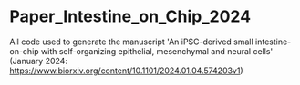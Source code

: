 # Paper_Intestine_on_Chip_2024
All code used to generate the manuscript 'An iPSC-derived small intestine-on-chip with self-organizing epithelial, mesenchymal and neural cells' (January 2024: https://www.biorxiv.org/content/10.1101/2024.01.04.574203v1)
